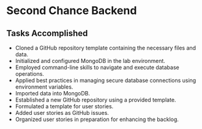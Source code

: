 # Second Chance Backend

## Tasks Accomplished

- Cloned a GitHub repository template containing the necessary files and data.
- Initialized and configured MongoDB in the lab environment.
- Employed command-line skills to navigate and execute database operations.
- Applied best practices in managing secure database connections using environment variables.
- Imported data into MongoDB.
- Established a new GitHub repository using a provided template.
- Formulated a template for user stories.
- Added user stories as GitHub issues.
- Organized user stories in preparation for enhancing the backlog.
